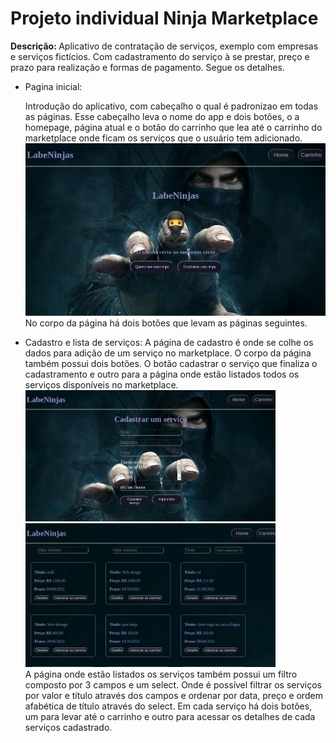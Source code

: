 <!DOCTYPE html>
<html>
<head>
	<title></title>
</head>
<body>
	<h1>Projeto individual Ninja Marketplace</h1>
	<b>Descrição: </b>Aplicativo de contratação de serviços, exemplo com empresas e serviços fictícios. Com cadastramento do serviço à se prestar, preço e prazo para realização e formas de pagamento. Segue os detalhes.
	<ul>
		<li>Pagina inicial:<p>Introdução do aplicativo, com cabeçalho o qual é padronizao em todas as páginas. Esse cabeçalho leva o nome do app e dois botões, o a homepage, página atual e o botão do carrinho que lea até o carrinho do marketplace onde ficam os serviços que o usuário tem adicionado.
		<img src="readmeImg/home.png" width="500"><br>
		No corpo da página há dois botões que levam as páginas seguintes.</p>
		</li>
		<li>Cadastro e lista de serviços:
		A página de cadastro é onde se colhe os dados para adição de um serviço no marketplace. O corpo da página também possui dois botões. O botão cadastrar o serviço que finaliza o cadastramento e outro para a página onde estão listados todos os serviços disponíveis no marketplace.<br>
		<img src="readmeImg/cadastro.png" width="400">
		<img src="readmeImg/lista.png" width="400"><br>
		A página onde estão listados os serviços também possui um filtro composto por 3 campos e um select. Onde é possível filtrar os serviços por valor e título através dos campos e ordenar por data, preço e ordem afabética de título através do select. Em cada serviço há dois botões, um para levar até o carrinho e outro para acessar os detalhes de cada serviços cadastrado.</li>
	</ul>
</body>
</html>